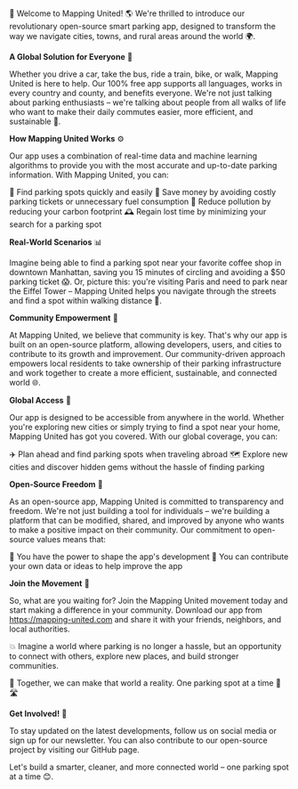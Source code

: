🚀 Welcome to Mapping United! 🌎 We're thrilled to introduce our revolutionary open-source smart parking app, designed to transform the way we navigate cities, towns, and rural areas around the world 🌍.

**A Global Solution for Everyone** 🌈

Whether you drive a car, take the bus, ride a train, bike, or walk, Mapping United is here to help. Our 100% free app supports all languages, works in every country and county, and benefits everyone. We're not just talking about parking enthusiasts – we're talking about people from all walks of life who want to make their daily commutes easier, more efficient, and sustainable 🌟.

**How Mapping United Works** ⚙️

Our app uses a combination of real-time data and machine learning algorithms to provide you with the most accurate and up-to-date parking information. With Mapping United, you can:

📍 Find parking spots quickly and easily
💸 Save money by avoiding costly parking tickets or unnecessary fuel consumption
💨 Reduce pollution by reducing your carbon footprint
🕰️ Regain lost time by minimizing your search for a parking spot

**Real-World Scenarios** 📊

Imagine being able to find a parking spot near your favorite coffee shop in downtown Manhattan, saving you 15 minutes of circling and avoiding a $50 parking ticket 😱. Or, picture this: you're visiting Paris and need to park near the Eiffel Tower – Mapping United helps you navigate through the streets and find a spot within walking distance 🗼️.

**Community Empowerment** 👥

At Mapping United, we believe that community is key. That's why our app is built on an open-source platform, allowing developers, users, and cities to contribute to its growth and improvement. Our community-driven approach empowers local residents to take ownership of their parking infrastructure and work together to create a more efficient, sustainable, and connected world 🌐.

**Global Access** 📱

Our app is designed to be accessible from anywhere in the world. Whether you're exploring new cities or simply trying to find a spot near your home, Mapping United has got you covered. With our global coverage, you can:

✈️ Plan ahead and find parking spots when traveling abroad
🗺️ Explore new cities and discover hidden gems without the hassle of finding parking

**Open-Source Freedom** 🚀

As an open-source app, Mapping United is committed to transparency and freedom. We're not just building a tool for individuals – we're building a platform that can be modified, shared, and improved by anyone who wants to make a positive impact on their community. Our commitment to open-source values means that:

💯 You have the power to shape the app's development
🚀 You can contribute your own data or ideas to help improve the app

**Join the Movement** 🌟

So, what are you waiting for? Join the Mapping United movement today and start making a difference in your community. Download our app from https://mapping-united.com and share it with your friends, neighbors, and local authorities.

💥 Imagine a world where parking is no longer a hassle, but an opportunity to connect with others, explore new places, and build stronger communities.

🌟 Together, we can make that world a reality. One parking spot at a time 🔴🛣️

**Get Involved!** 🎉

To stay updated on the latest developments, follow us on social media or sign up for our newsletter. You can also contribute to our open-source project by visiting our GitHub page.

Let's build a smarter, cleaner, and more connected world – one parking spot at a time 😊.